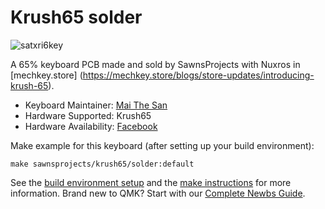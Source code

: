 # Krush65 solder

![satxri6key](https://cdn.shopify.com/s/files/1/0299/9497/5365/files/4_-_2BS9fH2_2048x2048.jpg)

A 65% keyboard PCB made and sold by SawnsProjects with Nuxros in [mechkey.store] (https://mechkey.store/blogs/store-updates/introducing-krush-65). 

* Keyboard Maintainer: [Mai The San](https://github.com/MaiTheSan)
* Hardware Supported: Krush65
* Hardware Availability: [Facebook](https://www.facebook.com/groups/vnmkmarket/posts/1410794482649627)

Make example for this keyboard (after setting up your build environment):

    make sawnsprojects/krush65/solder:default

See the [build environment setup](https://docs.qmk.fm/#/getting_started_build_tools) and the [make instructions](https://docs.qmk.fm/#/getting_started_make_guide) for more information. Brand new to QMK? Start with our [Complete Newbs Guide](https://docs.qmk.fm/#/newbs).